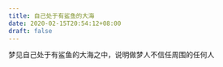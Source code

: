 ```yaml
---
title: 自己处于有鲨鱼的大海
date: 2020-02-15T20:54:12+08:00
draft: false
---
```


梦见自己处于有鲨鱼的大海之中，说明做梦人不信任周围的任何人